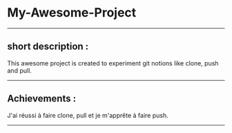 # **My-Awesome-Project**
---
## short description :
This awesome project is created to experiment git notions like clone, push and pull.

---
## Achievements :
J'ai réussi à faire clone, pull et je m'apprête à faire push.

---
